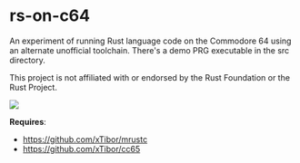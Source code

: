 # rs-on-c64

An experiment of running Rust language code on the Commodore 64 using an alternate unofficial toolchain. There's a demo PRG executable in the src directory.

This project is not affiliated with or endorsed by the Rust Foundation or the Rust Project.

![](screenshot.png)

**Requires**:
* https://github.com/xTibor/mrustc
* https://github.com/xTibor/cc65

